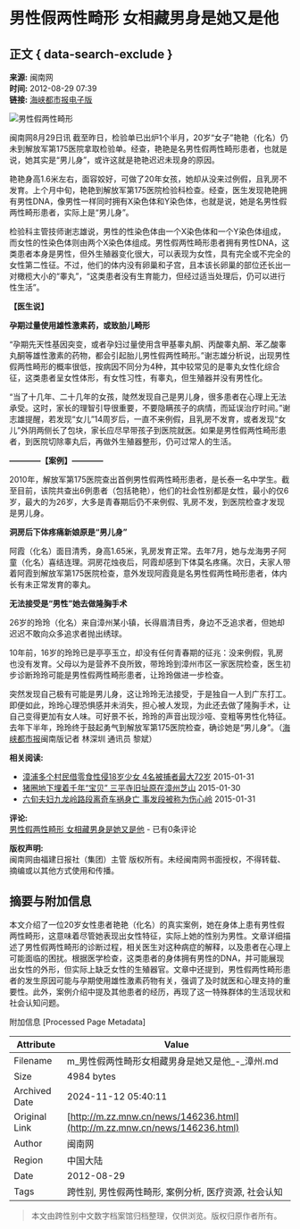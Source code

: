 # 男性假两性畸形 女相藏男身是她又是他

## 正文 { data-search-exclude }


**来源:** 闽南网  
**时间:** 2012-08-29 07:39  
**链接:** [海峡都市报电子版](http://szb.mnw.cn)  

![男性假两性畸形](http://222.77.0.53/misc/1/1/2012-08/29/XZA06/res01_attpic_brief.jpg)

闽南网8月29日讯 截至昨日，检验单已出炉1个半月，20岁“女子”艳艳（化名）仍未到解放军第175医院拿取检验单。经查，艳艳是名男性假两性畸形患者，也就是说，她其实是“男儿身”，或许这就是艳艳迟迟未现身的原因。

艳艳身高1.6米左右，面容姣好，可做了20年女孩，她却从没来过例假，且乳房不发育。上个月中旬，艳艳到解放军第175医院检验科检查。经查，医生发现艳艳拥有男性DNA，像男性一样同时拥有X染色体和Y染色体，也就是说，她是名男性假两性畸形患者，实际上是“男儿身”。

检验科主管技师谢志雄说，男性的性染色体由一个X染色体和一个Y染色体组成，而女性的性染色体则由两个X染色体组成。男性假两性畸形患者拥有男性DNA，这类患者本身是男性，但外生殖器变化很大，可以表现为女性，具有完全或不完全的女性第二性征。不过，他们的体内没有卵巢和子宫，且本该长卵巢的部位还长出一对橄榄大小的“睾丸”，“这类患者没有生育能力，但经过适当处理后，仍可以进行性生活”。

**【医生说】**

**孕期过量使用雄性激素药，或致胎儿畸形**

“孕期先天性基因突变，或者孕妇过量使用含甲基睾丸酮、丙酸睾丸酮、苯乙酸睾丸酮等雄性激素的药物，都会引起胎儿男性假两性畸形。”谢志雄分析说，出现男性假两性畸形的概率很低，按病因不同分为4种，其中较常见的是睾丸女性化综合征，这类患者呈女性体形，有女性习性，有睾丸，但生殖器并没有男性化。

“当了十几年、二十几年的女孩，陡然发现自己是男儿身，很多患者在心理上无法承受。这时，家长的理智引导很重要，不要隐瞒孩子的病情，而延误治疗时间。”谢志雄提醒，若发现“女儿”14周岁后，一直不来例假，且乳房不发育，或者发现“女儿”外阴两侧长了包块，家长应尽早带孩子到医院就医。如果是男性假两性畸形患者，到医院切除睾丸后，再做外生殖器整形，仍可过常人的生活。

**————【案例】————**

2010年，解放军第175医院查出首例男性假两性畸形患者，是长泰一名中学生。截至目前，该院共查出6例患者（包括艳艳），他们的社会性别都是女性，最小的仅6岁，最大的为26岁，大多是青春期后仍不来例假、乳房不发，到医院检查才发现是男儿身。

**洞房后下体疼痛新娘原是“男儿身”**

阿霞（化名）面目清秀，身高1.65米，乳房发育正常。去年7月，她与龙海男子阿童（化名）喜结连理。洞房花烛夜后，阿霞却感到下体莫名疼痛。次日，夫家人带着阿霞到解放军第175医院检查，意外发现阿霞竟是名男性假两性畸形患者，体内长有未正常发育的睾丸。

**无法接受是“男性”她去做隆胸手术**

26岁的玲玲（化名）来自漳州某小镇，长得眉清目秀，身边不乏追求者，但她却迟迟不敢向众多追求者抛出绣球。

10年前，16岁的玲玲已是亭亭玉立，却没有任何青春期的征兆：没来例假，乳房也没有发育。父母以为是营养不良所致，带玲玲到漳州市区一家医院检查，医生初步诊断玲玲可能是男性假两性畸形患者，让玲玲做进一步检查。

突然发现自己极有可能是男儿身，这让玲玲无法接受，于是独自一人到广东打工。即便如此，玲玲心理恐惧感并未消失，担心被人发现，为此还去做了隆胸手术，让自己变得更加有女人味。可好景不长，玲玲的声音出现沙哑、变粗等男性化特征。去年下半年，玲玲终于鼓起勇气到解放军第175医院检查，确诊她是“男儿身”。（[海峡都市报](http://www.mnw.cn/)闽南版记者 林深圳 通讯员 黎斌）

**相关阅读:**

- [漳浦多个村民借零食性侵18岁少女 4名被捕者最大72岁](http://zz.mnw.cn/news/848485.html) 2015-01-31
- [猪圈地下埋着千年“宝贝” 三平寺旧址原在漳州芝山](http://zz.mnw.cn/news/847970.html) 2015-01-30
- [六旬夫妇九龙岭路段离奇车祸身亡 事发段被称为伤心岭](http://zz.mnw.cn/news/848539.html) 2015-01-31

**评论:**  
[男性假两性畸形 女相藏男身是她又是他](http://zz.mnw.cn/news/146236.html) - 已有0条评论  

**版权声明:**  
闽南网由福建日报社（集团）主管 版权所有。未经闽南网书面授权，不得转载、摘编或以其他方式使用和传播。

## 摘要与附加信息

<!-- tcd_abstract -->
本文介绍了一位20岁女性患者艳艳（化名）的真实案例，她在身体上患有男性假两性畸形，这意味着尽管她表现出女性特征，实际上她的性别为男性。文章详细描述了男性假两性畸形的诊断过程，相关医生对这种病症的解释，以及患者在心理上可能面临的困扰。根据医学检查，这类患者的身体拥有男性的DNA，并可能展现出女性的外形，但实际上缺乏女性的生殖器官。文章中还提到，男性假两性畸形患者的发生原因可能与孕期使用雄性激素药物有关，强调了及时就医和心理支持的重要性。此外，案例介绍中提及其他患者的经历，再现了这一特殊群体的生活现状和社会认知问题。
<!-- tcd_abstract_end -->

附加信息 [Processed Page Metadata]

| Attribute       | Value                                  |
|-----------------|----------------------------------------|
| Filename        | m_男性假两性畸形女相藏男身是她又是他_-_漳州.md                             |
| Size            | 4984 bytes                           |
| Archived Date   | 2024-11-12 05:40:11                             |
| Original Link   | [http://m.zz.mnw.cn/news/146236.html](http://m.zz.mnw.cn/news/146236.html)                       |
| Author          | 闽南网                               |
| Region          | 中国大陆                               |
| Date            | 2012-08-29                                 |
| Tags            | 跨性别, 男性假两性畸形, 案例分析, 医疗资源, 社会认知                                 |
>
> 本文由跨性别中文数字档案馆归档整理，仅供浏览。版权归原作者所有。
>